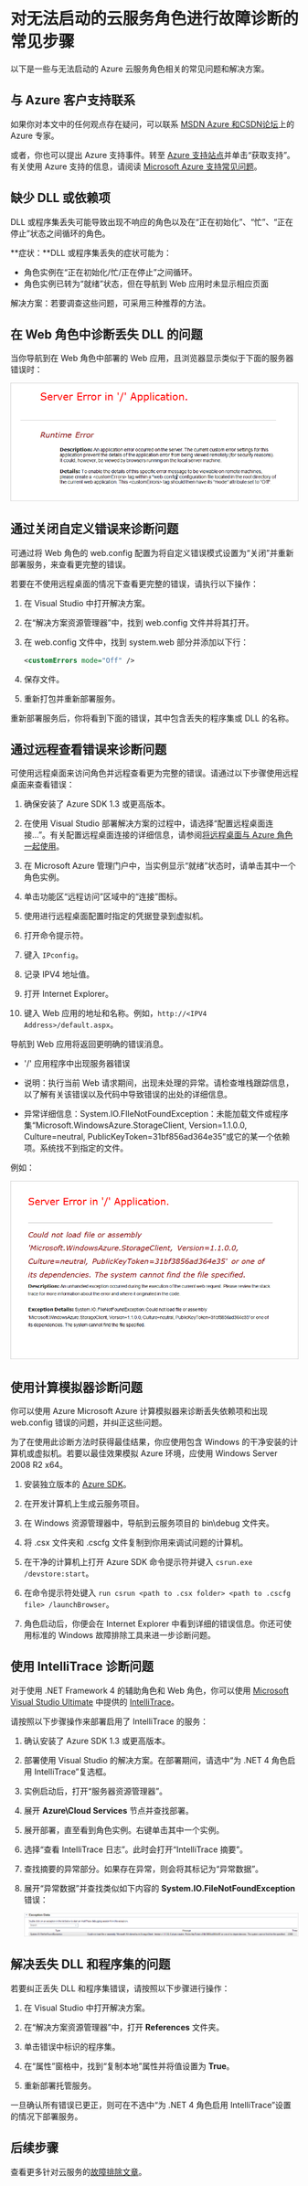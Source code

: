<properties 
   pageTitle="启动失败的角色的疑难解答 | Microsoft Azure"
   description="以下是云服务角色无法启动的部分常见原因。此外还提供了这些问题的解决方案。"
   services="cloud-services"
   documentationCenter=""
   authors="Thraka"
   manager="msmets"
   editor=""
   tags="top-support-issue"/>
<tags 
   ms.service="cloud-services"
   ms.date="10/14/2015"
   wacn.date="01/21/2016" />

# 对无法启动的云服务角色进行故障诊断的常见步骤

以下是一些与无法启动的 Azure 云服务角色相关的常见问题和解决方案。

## 与 Azure 客户支持联系

如果你对本文中的任何观点存在疑问，可以联系 [MSDN Azure 和CSDN论坛](/support/forums/)上的 Azure 专家。

或者，你也可以提出 Azure 支持事件。转至 [Azure 支持站点](/support/)并单击“获取支持”。有关使用 Azure 支持的信息，请阅读 [Microsoft Azure 支持常见问题](/support/faq/)。


## 缺少 DLL 或依赖项
DLL 或程序集丢失可能导致出现不响应的角色以及在“正在初始化”、“忙”、“正在停止”状态之间循环的角色。

**症状：**DLL 或程序集丢失的症状可能为：

- 角色实例在“正在初始化/忙/正在停止”之间循环。
- 角色实例已转为“就绪”状态，但在导航到 Web 应用时未显示相应页面

解决方案：若要调查这些问题，可采用三种推荐的方法。

## 在 Web 角色中诊断丢失 DLL 的问题

当你导航到在 Web 角色中部署的 Web 应用，且浏览器显示类似于下面的服务器错误时：

!['/' 应用程序中出现服务器错误。](./media/cloud-services-troubleshoot-roles-that-fail-start/ic503388.png)

## 通过关闭自定义错误来诊断问题

可通过将 Web 角色的 web.config 配置为将自定义错误模式设置为“关闭”并重新部署服务，来查看更完整的错误。

若要在不使用远程桌面的情况下查看更完整的错误，请执行以下操作：

1. 在 Visual Studio 中打开解决方案。

2. 在“解决方案资源管理器”中，找到 web.config 文件并将其打开。

3. 在 web.config 文件中，找到 system.web 部分并添加以下行：

    ```xml
    <customErrors mode="Off" />
    ```

4. 保存文件。

5. 重新打包并重新部署服务。

重新部署服务后，你将看到下面的错误，其中包含丢失的程序集或 DLL 的名称。

## 通过远程查看错误来诊断问题

可使用远程桌面来访问角色并远程查看更为完整的错误。请通过以下步骤使用远程桌面来查看错误：

1. 确保安装了 Azure SDK 1.3 或更高版本。

2. 在使用 Visual Studio 部署解决方案的过程中，请选择“配置远程桌面连接…”。有关配置远程桌面连接的详细信息，请参阅[将远程桌面与 Azure 角色一起使用](https://msdn.microsoft.com/zh-cn/library/gg443832.aspx)。

3. 在 Microsoft Azure 管理门户中，当实例显示“就绪”状态时，请单击其中一个角色实例。

4. 单击功能区“远程访问”区域中的“连接”图标。

5. 使用进行远程桌面配置时指定的凭据登录到虚拟机。

6. 打开命令提示符。

7. 键入 `IPconfig`。

8. 记录 IPV4 地址值。

9. 打开 Internet Explorer。

10. 键入 Web 应用的地址和名称。例如，`http://<IPV4 Address>/default.aspx`。

导航到 Web 应用将返回更明确的错误消息。

* '/' 应用程序中出现服务器错误

* 说明：执行当前 Web 请求期间，出现未处理的异常。请检查堆栈跟踪信息，以了解有关该错误以及代码中导致错误的出处的详细信息。

* 异常详细信息：System.IO.FIleNotFoundException：未能加载文件或程序集“Microsoft.WindowsAzure.StorageClient, Version=1.1.0.0, Culture=neutral, PublicKeyToken=31bf856ad364e35”或它的某一个依赖项。系统找不到指定的文件。

例如：

!['/' 应用程序中出现显式服务器错误](./media/cloud-services-troubleshoot-roles-that-fail-start/ic503389.png)

## 使用计算模拟器诊断问题

你可以使用 Azure Microsoft Azure 计算模拟器来诊断丢失依赖项和出现 web.config 错误的问题，并纠正这些问题。

为了在使用此诊断方法时获得最佳结果，你应使用包含 Windows 的干净安装的计算机或虚拟机。若要以最佳效果模拟 Azure 环境，应使用 Windows Server 2008 R2 x64。

1. 安装独立版本的 [Azure SDK](/downloads)。

2. 在开发计算机上生成云服务项目。

3. 在 Windows 资源管理器中，导航到云服务项目的 bin\debug 文件夹。

4. 将 .csx 文件夹和 .cscfg 文件复制到你用来调试问题的计算机。

5. 在干净的计算机上打开 Azure SDK 命令提示符并键入 `csrun.exe /devstore:start`。

6. 在命令提示符处键入 `run csrun <path to .csx folder> <path to .cscfg file> /launchBrowser`。

7. 角色启动后，你便会在 Internet Explorer 中看到详细的错误信息。你还可使用标准的 Windows 故障排除工具来进一步诊断问题。

## 使用 IntelliTrace 诊断问题

对于使用 .NET Framework 4 的辅助角色和 Web 角色，你可以使用 [Microsoft Visual Studio Ultimate](https://www.visualstudio.com/products/visual-studio-ultimate-with-MSDN-vs) 中提供的 [IntelliTrace](https://msdn.microsoft.com/zh-cn/library/dd264915.aspx)。

请按照以下步骤操作来部署启用了 IntelliTrace 的服务：

1. 确认安装了 Azure SDK 1.3 或更高版本。

2. 部署使用 Visual Studio 的解决方案。在部署期间，请选中“为 .NET 4 角色启用 IntelliTrace”复选框。

3. 实例启动后，打开“服务器资源管理器”。

4. 展开 **Azure\Cloud Services** 节点并查找部署。

5. 展开部署，直至看到角色实例。右键单击其中一个实例。

6. 选择“查看 IntelliTrace 日志”。此时会打开“IntelliTrace 摘要”。

7. 查找摘要的异常部分。如果存在异常，则会将其标记为“异常数据”。

8. 展开“异常数据”并查找类似如下内容的 **System.IO.FileNotFoundException** 错误：

	![异常数据，缺少文件或程序集](./media/cloud-services-troubleshoot-roles-that-fail-start/ic503390.png)

## 解决丢失 DLL 和程序集的问题

若要纠正丢失 DLL 和程序集错误，请按照以下步骤进行操作：

1. 在 Visual Studio 中打开解决方案。

2. 在“解决方案资源管理器”中，打开 **References** 文件夹。

3. 单击错误中标识的程序集。

4. 在“属性”窗格中，找到“复制本地”属性并将值设置为 **True**。

5. 重新部署托管服务。

一旦确认所有错误已更正，则可在不选中“为 .NET 4 角色启用 IntelliTrace”设置的情况下部署服务。

## 后续步骤

查看更多针对云服务的[故障排除文章](https://azure.microsoft.com/zh-cn/documentation/articles/?tag=top-support-issue&service=cloud-services?tag=top-support-issue&service=cloud-services)。

<!---HONumber=79-->